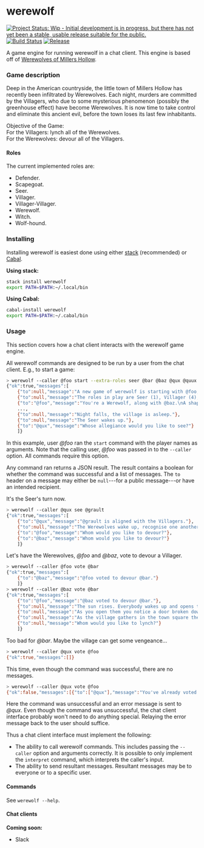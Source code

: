 # werewolf

[![Project Status: Wip - Initial development is in progress, but there has not yet been a stable, usable release suitable for the public.](http://www.repostatus.org/badges/1.0.0/wip.svg)](http://www.repostatus.org/#wip)
[![Build Status](https://travis-ci.org/hjwylde/werewolf.svg?branch=master)](https://travis-ci.org/hjwylde/werewolf)
[![Release](https://img.shields.io/github/release/hjwylde/werewolf.svg)](https://github.com/hjwylde/werewolf/releases/latest)

A game engine for running werewolf in a chat client.
This engine is based off of [Werewolves of Millers Hollow](http://www.games-wiki.org/wiki/Werewolves_of_Millers_Hollow/).

### Game description

Deep in the American countryside, the little town of Millers Hollow has recently been infiltrated by Werewolves.
Each night, murders are committed by the Villagers, who due to some mysterious phenomenon (possibly the greenhouse effect) have become Werewolves.
It is now time to take control and eliminate this ancient evil, before the town loses its last few inhabitants.

Objective of the Game:  
For the Villagers: lynch all of the Werewolves.  
For the Werewolves: devour all of the Villagers.

#### Roles

The current implemented roles are:
* Defender.
* Scapegoat.
* Seer.
* Villager.
* Villager-Villager.
* Werewolf.
* Witch.
* Wolf-hound.

### Installing

Installing werewolf is easiest done using either
    [stack](https://github.com/commercialhaskell/stack) (recommended) or
    [Cabal](https://github.com/haskell/cabal).

**Using stack:**

```bash
stack install werewolf
export PATH=$PATH:~/.local/bin
```

**Using Cabal:**

```bash
cabal-install werewolf
export PATH=$PATH:~/.cabal/bin
```

### Usage

This section covers how a chat client interacts with the werewolf game engine.

All werewolf commands are designed to be run by a user from the chat client.
E.g., to start a game:
```bash
> werewolf --caller @foo start --extra-roles seer @bar @baz @qux @quux @corge @grault
{"ok":true,"messages":[
    {"to":null,"message":"A new game of werewolf is starting with @foo, @bar, @baz, @qux, @quux, @corge, @grault!"},
    {"to":null,"message":"The roles in play are Seer (1), Villager (4), Werewolf (2)."},
    {"to":"@foo","message":"You're a Werewolf, along with @baz.\nA shapeshifting townsperson that, at night, hunts the residents of Millers Hollow."},
    ...,
    {"to":null,"message":"Night falls, the village is asleep."},
    {"to":null,"message":"The Seer wakes up."},
    {"to":"@qux","message":"Whose allegiance would you like to see?"}
    ]}
```

In this example, user _@foo_ ran the `start` command with the player names as arguments.
Note that the calling user, _@foo_ was passed in to the `--caller` option.
All commands require this option.

Any command ran returns a JSON result.
The result contains a boolean for whether the command was successful and a list of messages.
The `to` header on a message may either be `null`---for a public message---or have an intended
    recipient.

It's the Seer's turn now.
```bash
> werewolf --caller @qux see @grault
{"ok":true,"messages":[
    {"to":"@qux","message":"@grault is aligned with the Villagers."},
    {"to":null,"message":"The Werewolves wake up, recognise one another and choose a new victim."},
    {"to":"@foo","message":"Whom would you like to devour?"},
    {"to":"@baz","message":"Whom would you like to devour?"}
    ]}
```

Let's have the Werewolves, _@foo_ and _@baz_, vote to devour a Villager.
```bash
> werewolf --caller @foo vote @bar
{"ok":true,"messages":[
    {"to":"@baz","message":"@foo voted to devour @bar."}
    ]}
> werewolf --caller @baz vote @bar
{"ok":true,"messages":[
    {"to":"@foo","message":"@baz voted to devour @bar."},
    {"to":null,"message":"The sun rises. Everybody wakes up and opens their eyes..."},
    {"to":null,"message":"As you open them you notice a door broken down and @bar's guts half devoured and spilling out over the cobblestones. From the look of their personal effects, you deduce they were a Villager."},
    {"to":null,"message":"As the village gathers in the town square the town clerk calls for a vote."},
    {"to":null,"message":"Whom would you like to lynch?"}
    ]}
```

Too bad for _@bar_. Maybe the village can get some vengeance...
```bash
> werewolf --caller @qux vote @foo
{"ok":true,"messages":[]}
```

This time, even though the command was successful, there are no messages.

```bash
> werewolf --caller @qux vote @foo
{"ok":false,"messages":[{"to":["@qux"],"message":"You've already voted!"}]}
```

Here the command was unsuccessful and an error message is sent to _@qux_.
Even though the command was unsuccessful, the chat client interface probably won't need to do
    anything special.
Relaying the error message back to the user should suffice.

Thus a chat client interface must implement the following:
* The ability to call werewolf commands. This includes passing the `--caller` option and arguments
  correctly. It is possible to only implement the `interpret` command, which interprets the
  caller's input.
* The ability to send resultant messages. Resultant messages may be to everyone or to a specific
  user.

#### Commands

See `werewolf --help`.

#### Chat clients

**Coming soon:**
* Slack
